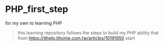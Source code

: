 # PHP_first_step
for my own to learning PHP
> this learning repository follows the steps to build my PHP ability that from https://ithelp.ithome.com.tw/articles/10191950 start
